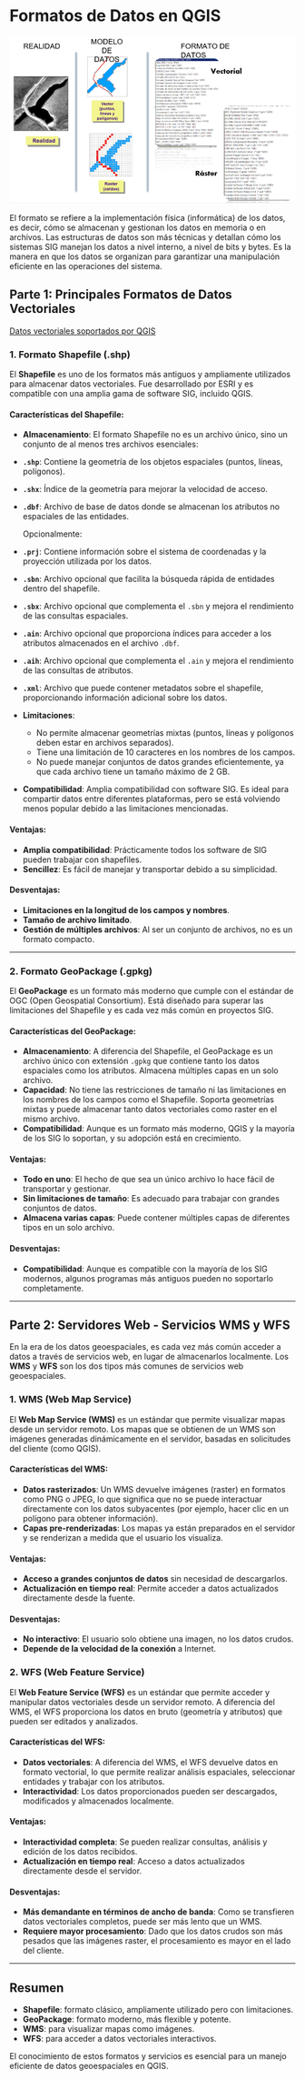 # Formatos de Datos en QGIS

![alt text](img/tipos_vs_modelos.PNG)

El formato se refiere a la implementación física (informática) de los datos, es decir, cómo se almacenan y gestionan los datos en memoria o en archivos. Las estructuras de datos son más técnicas y detallan cómo los sistemas SIG manejan los datos a nivel interno, a nivel de bits y bytes. Es la manera en que los datos se organizan para garantizar una manipulación eficiente en las operaciones del sistema.

## Parte 1: Principales Formatos de Datos Vectoriales

[Datos vectoriales soportados por QGIS](https://docs.qgis.org/3.34/es/docs/user_manual/managing_data_source/opening_data.html)

### 1. Formato Shapefile (.shp)

El **Shapefile** es uno de los formatos más antiguos y ampliamente utilizados para almacenar datos vectoriales. Fue desarrollado por ESRI y es compatible con una amplia gama de software SIG, incluido QGIS.

#### Características del Shapefile:

- **Almacenamiento**: El formato Shapefile no es un archivo único, sino un conjunto de al menos tres archivos esenciales:
- **`.shp`**: Contiene la geometría de los objetos espaciales (puntos, líneas, polígonos).
- **`.shx`**: Índice de la geometría para mejorar la velocidad de acceso.
- **`.dbf`**: Archivo de base de datos donde se almacenan los atributos no espaciales de las entidades.

  Opcionalmente:

- **`.prj`**: Contiene información sobre el sistema de coordenadas y la proyección utilizada por los datos.
- **`.sbn`**: Archivo opcional que facilita la búsqueda rápida de entidades dentro del shapefile.
- **`.sbx`**: Archivo opcional que complementa el `.sbn` y mejora el rendimiento de las consultas espaciales.
- **`.ain`**: Archivo opcional que proporciona índices para acceder a los atributos almacenados en el archivo `.dbf`.
- **`.aih`**: Archivo opcional que complementa el `.ain` y mejora el rendimiento de las consultas de atributos.
- **`.xml`**: Archivo que puede contener metadatos sobre el shapefile, proporcionando información adicional sobre los datos.
- **Limitaciones**:
  - No permite almacenar geometrías mixtas (puntos, líneas y polígonos deben estar en archivos separados).
  - Tiene una limitación de 10 caracteres en los nombres de los campos.
  - No puede manejar conjuntos de datos grandes eficientemente, ya que cada archivo tiene un tamaño máximo de 2 GB.
- **Compatibilidad**: Amplia compatibilidad con software SIG. Es ideal para compartir datos entre diferentes plataformas, pero se está volviendo menos popular debido a las limitaciones mencionadas.

#### Ventajas:

- **Amplia compatibilidad**: Prácticamente todos los software de SIG pueden trabajar con shapefiles.
- **Sencillez**: Es fácil de manejar y transportar debido a su simplicidad.

#### Desventajas:

- **Limitaciones en la longitud de los campos y nombres**.
- **Tamaño de archivo limitado**.
- **Gestión de múltiples archivos**: Al ser un conjunto de archivos, no es un formato compacto.

---

### 2. Formato GeoPackage (.gpkg)

El **GeoPackage** es un formato más moderno que cumple con el estándar de OGC (Open Geospatial Consortium). Está diseñado para superar las limitaciones del Shapefile y es cada vez más común en proyectos SIG.

#### Características del GeoPackage:

- **Almacenamiento**: A diferencia del Shapefile, el GeoPackage es un archivo único con extensión `.gpkg` que contiene tanto los datos espaciales como los atributos. Almacena múltiples capas en un solo archivo.
- **Capacidad**: No tiene las restricciones de tamaño ni las limitaciones en los nombres de los campos como el Shapefile. Soporta geometrías mixtas y puede almacenar tanto datos vectoriales como raster en el mismo archivo.
- **Compatibilidad**: Aunque es un formato más moderno, QGIS y la mayoría de los SIG lo soportan, y su adopción está en crecimiento.

#### Ventajas:

- **Todo en uno**: El hecho de que sea un único archivo lo hace fácil de transportar y gestionar.
- **Sin limitaciones de tamaño**: Es adecuado para trabajar con grandes conjuntos de datos.
- **Almacena varias capas**: Puede contener múltiples capas de diferentes tipos en un solo archivo.

#### Desventajas:

- **Compatibilidad**: Aunque es compatible con la mayoría de los SIG modernos, algunos programas más antiguos pueden no soportarlo completamente.

---

## Parte 2: Servidores Web - Servicios WMS y WFS

En la era de los datos geoespaciales, es cada vez más común acceder a datos a través de servicios web, en lugar de almacenarlos localmente. Los **WMS** y **WFS** son los dos tipos más comunes de servicios web geoespaciales.

### 1. WMS (Web Map Service)

El **Web Map Service (WMS)** es un estándar que permite visualizar mapas desde un servidor remoto. Los mapas que se obtienen de un WMS son imágenes generadas dinámicamente en el servidor, basadas en solicitudes del cliente (como QGIS).

#### Características del WMS:

- **Datos rasterizados**: Un WMS devuelve imágenes (raster) en formatos como PNG o JPEG, lo que significa que no se puede interactuar directamente con los datos subyacentes (por ejemplo, hacer clic en un polígono para obtener información).
- **Capas pre-renderizadas**: Los mapas ya están preparados en el servidor y se renderizan a medida que el usuario los visualiza.

#### Ventajas:

- **Acceso a grandes conjuntos de datos** sin necesidad de descargarlos.
- **Actualización en tiempo real**: Permite acceder a datos actualizados directamente desde la fuente.

#### Desventajas:

- **No interactivo**: El usuario solo obtiene una imagen, no los datos crudos.
- **Depende de la velocidad de la conexión** a Internet.

### 2. WFS (Web Feature Service)

El **Web Feature Service (WFS)** es un estándar que permite acceder y manipular datos vectoriales desde un servidor remoto. A diferencia del WMS, el WFS proporciona los datos en bruto (geometría y atributos) que pueden ser editados y analizados.

#### Características del WFS:

- **Datos vectoriales**: A diferencia del WMS, el WFS devuelve datos en formato vectorial, lo que permite realizar análisis espaciales, seleccionar entidades y trabajar con los atributos.
- **Interactividad**: Los datos proporcionados pueden ser descargados, modificados y almacenados localmente.

#### Ventajas:

- **Interactividad completa**: Se pueden realizar consultas, análisis y edición de los datos recibidos.
- **Actualización en tiempo real**: Acceso a datos actualizados directamente desde el servidor.

#### Desventajas:

- **Más demandante en términos de ancho de banda**: Como se transfieren datos vectoriales completos, puede ser más lento que un WMS.
- **Requiere mayor procesamiento**: Dado que los datos crudos son más pesados que las imágenes raster, el procesamiento es mayor en el lado del cliente.

---

## Resumen

- **Shapefile**: formato clásico, ampliamente utilizado pero con limitaciones.
- **GeoPackage**: formato moderno, más flexible y potente.
- **WMS**: para visualizar mapas como imágenes.
- **WFS**: para acceder a datos vectoriales interactivos.

El conocimiento de estos formatos y servicios es esencial para un manejo eficiente de datos geoespaciales en QGIS.
